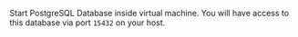 Start PostgreSQL Database inside virtual machine.
You will have access to this database via port `15432` on your host.